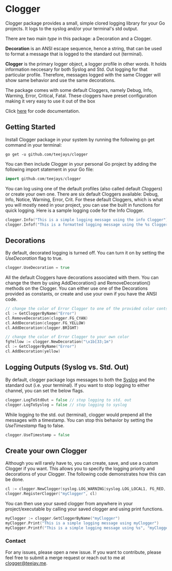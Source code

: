 # Clogger

Clogger package provides a small, simple clored logging library for your Go projects. It logs to the syslog and/or your terminal's std output. 

There are two main _type_ in this package: a Decoration and a Clogger. 

__Decoration__ is an ANSI escape sequence, hence a string, that can be used to format a message that is logged to the standard out (terminal). 

__Clogger__ is the primary logger object, a logger profile in other words. It holds information neccesary for both Syslog and Std. Out logging for that particular profile. Therefore, messages logged with the same Clogger will show same behavior and use the same decorations. 

The package comes with some default Cloggers, namely Debug, Info, Warning, Error, Critical, Fatal. These cloggers have preset configuration making it very easy to use it out of the box

Click [here](https://godoc.org/github.com/teejays/clogger) for code documentation.
 
## Getting Started

Install Clogger package in your system  by running the following go get command in your terminal:

`go get -u github.com/teejays/clogger`

You can then include Clogger in your personal Go project by adding the following import statement in your Go file:
```go
import github.com/teejays/clogger
```

You can log using one of the default profiles (also called default _Cloggers_) or create your own one. There are six default Cloggers available: Debug, Info, Notice, Warning, Error, Crit. For these default Cloggers, which is what you will mostly need in your project, you can use the built in functions for quick logging. Here is a sample logging code for the Info Clogger.

```go
clogger.Info("This is a simple logging message using the info Clogger")
clogger.Infof("This is a formatted logging message using the %s Clogger", "info")
```

## Decorations
By default, decorated logging is turned off. You can turn it on by setting the _UseDecoration_ flag to true.
```go
clogger.UseDecoration = true
```
All the default Cloggers have decorations associated with them. You can change the them by using AddDecoration() and RemoveDecoration() methods on the Clogger. You can either use one of the Decorations provided as constants, or create and use your own if you have the ANSI code. 
```go
// change the color of Error Clogger to one of the provided color contsants
cl := GetCloggerByName("Error")
cl.RemoveDecoration(clogger.FG_CYAN)
cl.AddDecoration(clogger.FG_YELLOW)
cl.AddDecoration(clogger.BRIGHT)
```
```go
// change the color of Error Clogger to your own color
fgYellow := clogger.NewDecoration("\x1b[33;1m")
cl := GetCloggerByName("Error")
cl.AddDecoration(yellow)
```

## Logging Outputs (Syslog vs. Std. Out)
By default, clogger package logs messages to both the [Syslog](https://en.wikipedia.org/wiki/Syslog) and the standard out (i.e. your terminal). If you want to stop logging to either channel, you can set the below flags.
```go
clogger.LogToStdOut = false // stop logging to std. out
clogger.LogToSyslog = false // stop logging to syslog
```
While logging to the std. out (terminal), clogger would prepend all the messages with a timestamp. You can stop this behavior by setting the _UseTimestamp_ flag to false.
```go
clogger.UseTimestamp = false
```

## Create your own Clogger
Although you will rarely have to, you can create, save, and use a custom Clogger if you want. This allows you to specify the logging priority and decorations of your Clogger. The following code demonstrates how this can be done.
```go
cl := clogger.NewClogger(syslog.LOG_WARNING|syslog.LOG_LOCAL1, FG_RED, BG_BLUE, BRIGHT)
clogger.RegisterClogger("myClogger", cl)
```
You can then use your saved clogger from anywhere in your project/executable by calling your saved clogger and using print functions.
```go
myClogger := clogger.GetCloggerByName("myClogger")
myClogger.Print("This is a simple logging message using myClogger")
myClogger.Printf("This is a simple logging message using %s", "myClogger")
```

 ### Contact
For any issues, please open a new issue. If you want to contribute, please feel free to submit a merge request or reach out to me at clogger@teejay.me.
